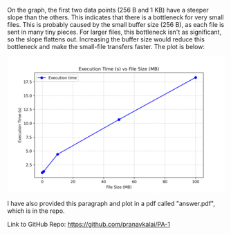 On the graph, the first two data points (256 B and 1 KB) have a steeper slope than the others. This indicates that there is a bottleneck for very small files. This is probably caused by the small buffer size (256 B), as each file is sent in many tiny pieces. 
For larger files, this bottleneck isn't as significant, so the slope flattens out. Increasing the buffer size would reduce this bottleneck and make the small-file transfers faster. The plot is below:

![File Transfer Times](execution_times_plot.png)

I have also provided this paragraph and plot in a pdf called "answer.pdf", which is in the repo.

Link to GitHub Repo: https://github.com/pranavkalai/PA-1
